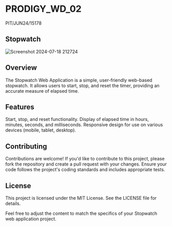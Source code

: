 # PRODIGY_WD_02
PIT/JUN24/15178
## Stopwatch
![Screenshot 2024-07-18 212724](https://github.com/user-attachments/assets/7bd14ffa-bddf-491d-9af3-6484f2221b97)
## Overview
The Stopwatch Web Application is a simple, user-friendly web-based stopwatch. It allows users to start, stop, and reset the timer, providing an accurate measure of elapsed time.

## Features
Start, stop, and reset functionality.
Display of elapsed time in hours, minutes, seconds, and milliseconds.
Responsive design for use on various devices (mobile, tablet, desktop).

## Contributing
Contributions are welcome! If you'd like to contribute to this project, please fork the repository and create a pull request with your changes. Ensure your code follows the project's coding standards and includes appropriate tests.

## License
This project is licensed under the MIT License. See the LICENSE file for details.

Feel free to adjust the content to match the specifics of your Stopwatch web application project.








